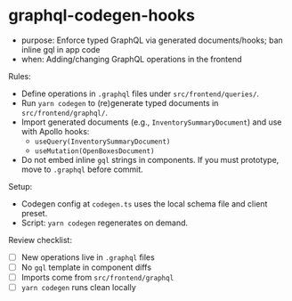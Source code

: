 # graphql-codegen-hooks

- purpose: Enforce typed GraphQL via generated documents/hooks; ban inline gql in app code
- when: Adding/changing GraphQL operations in the frontend

Rules:
- Define operations in `.graphql` files under `src/frontend/queries/`.
- Run `yarn codegen` to (re)generate typed documents in `src/frontend/graphql/`.
- Import generated documents (e.g., `InventorySummaryDocument`) and use with Apollo hooks:
  - `useQuery(InventorySummaryDocument)`
  - `useMutation(OpenBoxesDocument)`
- Do not embed inline `gql` strings in components. If you must prototype, move to `.graphql` before commit.

Setup:
- Codegen config at `codegen.ts` uses the local schema file and client preset.
- Script: `yarn codegen` regenerates on demand.

Review checklist:
- [ ] New operations live in `.graphql` files
- [ ] No `gql` template in component diffs
- [ ] Imports come from `src/frontend/graphql`
- [ ] `yarn codegen` runs clean locally
